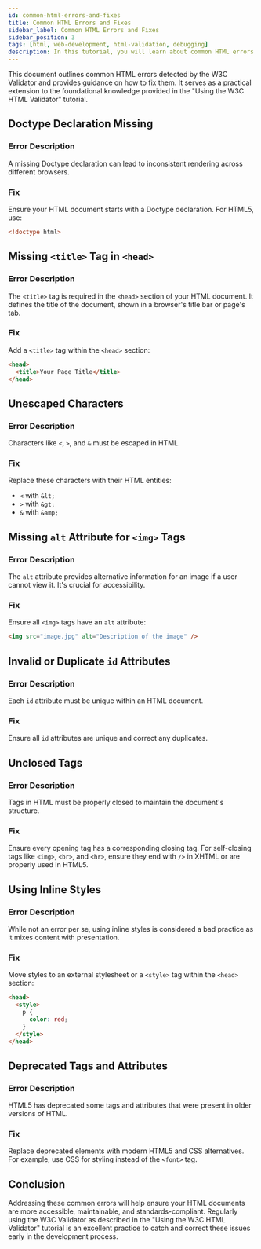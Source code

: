 ```yaml
---
id: common-html-errors-and-fixes
title: Common HTML Errors and Fixes
sidebar_label: Common HTML Errors and Fixes
sidebar_position: 3
tags: [html, web-development, html-validation, debugging]
description: In this tutorial, you will learn about common HTML errors and how to fix them to create valid and well-structured HTML documents.
---
```


<AdsComponent />

This document outlines common HTML errors detected by the W3C Validator and provides guidance on how to fix them. It serves as a practical extension to the foundational knowledge provided in the "Using the W3C HTML Validator" tutorial.

## Doctype Declaration Missing

### Error Description

A missing Doctype declaration can lead to inconsistent rendering across different browsers.

### Fix

Ensure your HTML document starts with a Doctype declaration. For HTML5, use:

```html
<!doctype html>
```

## Missing `<title>` Tag in `<head>`

### Error Description

The `<title>` tag is required in the `<head>` section of your HTML document. It defines the title of the document, shown in a browser's title bar or page's tab.

### Fix

Add a `<title>` tag within the `<head>` section:

```html
<head>
  <title>Your Page Title</title>
</head>
```

## Unescaped Characters

### Error Description

Characters like `<`, `>`, and `&` must be escaped in HTML.

### Fix

Replace these characters with their HTML entities:

- `<` with `&lt;`
- `>` with `&gt;`
- `&` with `&amp;`

<AdsComponent />

## Missing `alt` Attribute for `<img>` Tags

### Error Description

The `alt` attribute provides alternative information for an image if a user cannot view it. It's crucial for accessibility.

### Fix

Ensure all `<img>` tags have an `alt` attribute:

```html
<img src="image.jpg" alt="Description of the image" />
```

<AdsComponent />

## Invalid or Duplicate `id` Attributes

### Error Description

Each `id` attribute must be unique within an HTML document.

### Fix

Ensure all `id` attributes are unique and correct any duplicates.

## Unclosed Tags

### Error Description

Tags in HTML must be properly closed to maintain the document's structure.

<AdsComponent />

### Fix

Ensure every opening tag has a corresponding closing tag. For self-closing tags like `<img>`, `<br>`, and `<hr>`, ensure they end with `/>` in XHTML or are properly used in HTML5.

## Using Inline Styles

### Error Description

While not an error per se, using inline styles is considered a bad practice as it mixes content with presentation.

### Fix

Move styles to an external stylesheet or a `<style>` tag within the `<head>` section:

```html
<head>
  <style>
    p {
      color: red;
    }
  </style>
</head>
```

<AdsComponent />

## Deprecated Tags and Attributes

### Error Description

HTML5 has deprecated some tags and attributes that were present in older versions of HTML.

### Fix

Replace deprecated elements with modern HTML5 and CSS alternatives. For example, use CSS for styling instead of the `<font>` tag.

## Conclusion

Addressing these common errors will help ensure your HTML documents are more accessible, maintainable, and standards-compliant. Regularly using the W3C Validator as described in the "Using the W3C HTML Validator" tutorial is an excellent practice to catch and correct these issues early in the development process.
